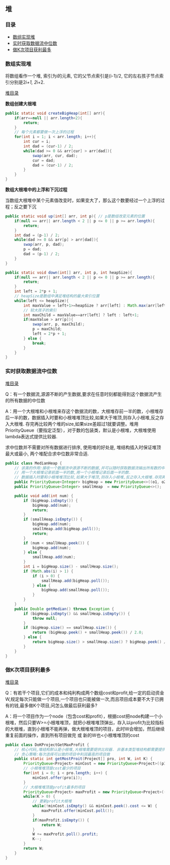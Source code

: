 ## 堆

### 目录

* [数组实现堆](#数组实现堆)
* [实时获取数据流中位数](#实时获取数据流中位数)
* [做K次项目获利最多](#做K次项目获利最多)



### 数组实现堆

将数组看作一个堆, 索引为i的元素, 它的父节点索引是(i-1)/2, 它的左右孩子节点索引分别是2*i+1, 2*i+2.

[堆目录](#目录)

**数组创建大根堆**

```java
public static void createBigHeap(int[] arr){
    if(arr==null || arr.length<2){
        return;
    }
    // 每个元素都要做一次上浮的过程
    for(int i = 1; i < arr.length; i++){ 
        int cur = i;
        int dad = (cur-1) / 2;
        while(dad >= 0 && arr[cur] > arr[dad]){
            swap(arr, cur, dad);
            cur = dad;
            dad = (cur-1) / 2;
        }
    }
}
```

**数组大根堆中的上浮和下沉过程**

当数组大根堆中某个元素值改变时，如果变大了，那么这个数要经过一个上浮的过程；反之要下沉

```java
public static void up(int[] arr, int p){ // p是数组改变元素的位置
    if(null == arr|| arr.length < 2 || p <= 0 || p >= arr.length){
        return;
    }   
    int dad = (p-1) / 2;
    while(dad >= 0 && arr[p] > arr[dad]){
        swap(arr, p, dad);
        p = dad;
        dad = (p-1) / 2;
    }
}

public static void down(int[] arr, int p, int heapSize){ 
    if(null == arr|| arr.length < 2 || p <= 0 || p >= arr.length){
        return;
    }   
    int left = 2*p + 1;
    // heapSize是数组中满足堆结构的最大索引位置
    while(left <= heapSize){
        int maxValue = left+1>=heapSize ? arr[left] : Math.max(arr[left], arr[left+1]);
        // 较大孩子的索引
        int maxChild = maxValue==arr[left] ? left : left+1; 
        if(maxValue > arr[p]){
            swap(arr, p, maxChild);
            p = maxChild;
            left = 2*p + 1;
        } else {
            break;
        }
    }
}
```



### 实时获取数据流中位数

[堆目录](#目录)

Q：有一个数据流,源源不断的产生数据,要求在任意时刻都能得到这个数据流产生的所有数据的中位数

A：用一个大根堆和小根堆来存这个数据流的数，大根堆存前一半的数，小根堆存后一半的数，数据插入时要和小根堆堆顶比较,如果大于堆顶,则存入小根堆,反之存入大根堆. 存完再比较两个堆的size,如果size差超过1就要调整。堆用PriorityQueue（要指定泛型），对于数的包装类，默认是小根堆，大根堆使用lambda表达式提供比较器.

求中位数并不需要对所有数据进行排序, 使用堆的好处是, 堆结构插入时保证堆顶最大或最小, 两个堆配合求中位数非常合适.

```java
public class MedianHeap {
    // 该类的作用:接收一个数据流中源源不断的数据,并可以随时获取数据流输出所有数的中位数
    // 用一个大根堆记录前面一半的数,用一个小根堆记录后面一半的数.
    // 数据插入时要和小根堆堆顶比较,如果大于堆顶,则存入小根堆,反之存入大根堆.存完再比较两个堆的size,如果size差超过1就要调整
    public PriorityQueue<Integer> bigHeap = new PriorityQueue<>((o1, o2) -> o2 - o1); // 大根堆需要提供比较器
    public PriorityQueue<Integer> smallHeap  = new PriorityQueue<>();

    public void add(int num) {
        if (bigHeap.isEmpty()) {
            bigHeap.add(num);
            return;
        }
        if (smallHeap.isEmpty()) {
            bigHeap.add(num);
            smallHeap.add(bigHeap.poll());
            return;
        }
        if (num < smallHeap.peek()) {
            bigHeap.add(num);
        } else {
            smallHeap.add(num);
        }
        int i = bigHeap.size() - smallHeap.size();
        if (Math.abs(i) > 1) {
            if (i > 0) {
                smallHeap.add(bigHeap.poll());
            } else {
                bigHeap.add(smallHeap.poll());
            }
        }
    }
    public Double getMedian() throws Exception {
        if (bigHeap.isEmpty() && smallHeap.isEmpty()) {
            throw null;
        }
        if (bigHeap.size() == smallHeap.size()) {
            return (bigHeap.peek() + smallHeap.peek()) / 2.0;
        } else {
            return bigHeap.size() > smallHeap.size() ? bigHeap.peek() / 1.0 : smallHeap.peek() / 1.0;
        }
    }
}
```



### 做K次项目获利最多

[堆目录](#目录)

Q：有若干个项目,它们的成本和纯利构成两个数组cost和profit,给一定的启动资金W,规定每次只能做一个项目,一个项目也只能被做一次,而且项目成本要不大于已拥有的钱,最多做K个项目,问怎么做最后获利最多?

A：将一个项目作为一个node（包含cost和profit），根据cost把node构建一个小根堆，然后只要W>=小根堆堆顶，就把小根堆堆顶弹出，存入以profit为比较指标的大根堆，直到小根堆不能再弹，做大根堆堆顶的项目，此时W会增加，然后继续重复前面的操作，直到所有项目做完 或 新的W也<小根堆堆顶的cost

```java
public class DoKProjectGetMaxProfit {
    // 核心代码,堆结构默认是小根堆,大根堆需要提供比较器. 非基本类型堆结构都需要提供比较器
    // 贪心策略:每次选择可以做的项目中利润最高的项目做
    public static int getMostProit(Project[] pro, int W, int K) {
        PriorityQueue<Project> minCost = new PriorityQueue<Project>((p1, p2) -> (int)(p1.cost - p2.cost));
        // 小根堆堆顶是cost最少的项目
        for(int i = 0; i < pro.length; i++) {
            minCost.offer(pro[i]);
        }
        // 大根堆堆顶是profit最多的项目
        PriorityQueue<Project> maxProfit = new PriorityQueue<Project>((p1, p2) -> (int)(p2.profit - p1.profit));
        while(K > 0) {
            // 更新profit大根堆
            while(!minCost.isEmpty() && minCost.peek().cost <= W) {
                maxProfit.offer(minCost.poll());
            }
            if(maxProfit.isEmpty()) {
                return W;
            }
            W += maxProfit.poll().profit;
            K--;
        }
        return W;
    }
}
```

